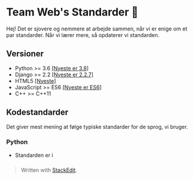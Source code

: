 
# Team Web's Standarder :rocket:

Hej! Det er sjovere og nemmere at arbejde sammen, når vi er enige om et par standarder. Når vi lærer mere, så opdaterer vi standarden.

## Versioner 
- Python >= 3.6 [[Nyeste er 3.8]](https://docs.python.org/3/)
- Django >= 2.2 [[Nyeste er 2.2.7]](https://docs.djangoproject.com/en/2.2/)
- HTML5 [[Nyeste]](https://www.w3schools.com/html/html5_intro.asp)
- JavaScript >= ES6 [[Nyeste er ES6]](https://www.w3schools.com/js/js_es6.asp)
- C++ >= C++11 

## Kodestandarder
Det giver mest mening at følge typiske standarder for de sprog, vi bruger.
### Python
- Standarden er i 
###
> Written with [StackEdit](https://stackedit.io/).
<!--stackedit_data:
eyJoaXN0b3J5IjpbMTY4OTE0MDEwNywtMjA1MTY0MTg4NSw1OD
Y2MjgxOTVdfQ==
-->